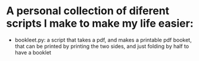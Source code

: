 # A personal collection of diferent scripts I make to make my life easier:


* bookleet.py: a script that takes a pdf, and makes a printable pdf booket, that
 can be printed by printing the two sides, and just folding by half to have a booklet

